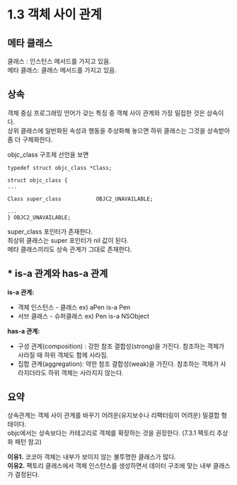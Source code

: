 # 1.3 객체 사이 관계
## 메타 클래스 

클래스 : 인스턴스 메서드를 가지고 있음.  
메타 클래스: 클래스 메서드를 가지고 있음.  

## 상속

객체 중심 프로그래밍 언어가 갖는 특징 중 객체 사이 관계와 가장 밀접한 것은 상속이다.   
상위 클래스에 일반화된 속성과 행동을 추상화해 놓으면 하위 클래스는 그것을 상속받아 좀 더 구체화한다.  

objc_class 구조체 선언을 보면  
```
typedef struct objc_class *Class;

struct objc_class {
...

Class super_class			OBJC2_UNAVAILABLE; 

...
} OBJC2_UNAVAILABLE;
```
  
super_class 포인터가 존재한다.   
최상위 클래스는 super 포인터가 nil 값이 된다.  
메타 클래스끼리도 상속 관계가 그대로 존재한다.  

## * is-a 관계와 has-a 관계

**is-a 관계:**  
* 객체 인스턴스 - 클래스      ex) aPen is-a Pen  
* 서브 클래스 - 슈퍼클래스    ex) Pen is-a NSObject

**has-a 관계:**  
* 구성 관계(composition) : 강한 참조 결합성(strong)을 가진다. 참조하는 객체가 사라질 때 하위 객체도 함께 사라짐.  
* 집합 관계(aggregation): 약한 참조 결합성(weak)을 가진다. 참조하는 객체가 사라지더라도 하위 객체는 사라지지 않는다.  

## 요약
상속관계는 객체 사이 관계를 바꾸기 어려운(유지보수나 리팩터링이 어려운) 밀결합 형태이다.   
objc에서는 상속보다는 카테고리로 객체를 확장하는 것을 권장한다. (7.3.1 팩토리 추상화 패턴 참고)  
  
**이유1.** 코코아 객체는 내부가 보이지 않는 불투명한 클래스가 많다.  
**이유2.** 팩토리 클래스에서 객체 인스턴스를 생성하면서 데이터 구조에 맞는 내부 클래스가 결정된다.

